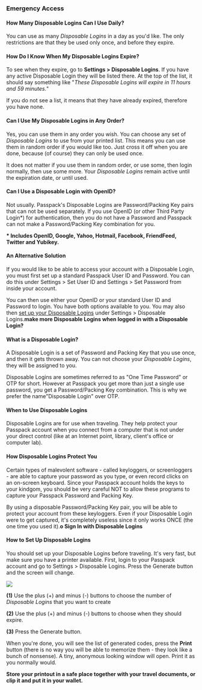 ### **Emergency Access**

#### **How Many Disposable Logins Can I Use Daily?**

You can use as many _Disposable Logins_ in a day as you'd like. The only restrictions are that they be used only once, and before they expire.

#### **How Do I Know When My Disposable Logins Expire?**

To see when they expire, go to **Settings &gt; Disposable Logins**. If you have any active Disposable Login they will be listed there. At the top of the list, it should say something like "_These Disposable Logins will expire in 11 hours and 59 minutes._"

If you do not see a list, it means that they have already expired, therefore you have none.

#### **Can I Use My Disposable Logins in Any Order?**

Yes, you can use them in any order you wish. You can choose any set of _Disposable Logins_ to use from your printed list. This means you can use them in random order if you would like too. Just cross it off when you are done, because \(of course\) they can only be used once.

It does not matter if you use them in random order, or use some, then login normally, then use some more. Your _Disposable Logins_ remain active until the expiration date, or until used.

#### **Can I Use a Disposable Login with OpenID?**

Not usually. Passpack's Disposable Logins are Password/Packing Key pairs that can not be used separately. If you use OpenID \(or other Third Party Login\*\) for authentication, then you do not have a Password and Passpack can not make a Password/Packing Key combination for you.

**\* Includes OpenID, Google, Yahoo, Hotmail, Facebook, FriendFeed, Twitter and Yubikey.**

#### An Alternative Solution

If you would like to be able to access your account with a Disposable Login, you must first set up a standard Passpack User ID and Password. You can do this under Settings &gt; Set User ID and Settings &gt; Set Password from inside your account.

You can then use either your OpenID or your standard User ID and Password to login. You have both options available to you. You may also then [set up your Disposable Logins](https://support.passpack.com/hc/en-us/articles/200698865) under Settings &gt; Disposable Logins.**make more Disposable Logins when logged in with a Disposable Login?**

#### **What is a Disposable Login?**

A Disposable Login is a set of Password and Packing Key that you use once, and then it gets thrown away. You can not choose your _Disposable Logins_, they will be assigned to you.

Disposable Logins are sometimes referred to as "One Time Password" or OTP for short. However at Passpack you get more than just a single use password, you get a Password/Packing Key combination. This is why we prefer the name"Disposable Login" over OTP.

#### When to Use Disposable Logins

Disposable Logins are for use when traveling. They help protect your Passpack account when you connect from a computer that is not under your direct control \(like at an Internet point, library, client's office or computer lab\).

#### How Disposable Logins Protect You

Certain types of malevolent software - called keyloggers, or screenloggers - are able to capture your password as you type, or even record clicks on an on-screen keyboard. Since your Passpack account holds the keys to your kindgom, you should be very careful NOT to allow these programs to capture your Passpack Password and Packing Key.

By using a disposable Password/Packing Key pair, you will be able to protect your account from these keyloggers. Even if your Disposable Login were to get captured, it's completely useless since it only works ONCE \(the one time you used it\).**o Sign In with Disposable Logins**

#### **How to Set Up Disposable Logins**

You should set up your Disposable Logins before traveling. It's very fast, but make sure you have a printer available. First, login to your Passpack account and go to Settings &gt; Disposable Logins. Press the Generate button and the screen will change.

![](/assets/assets%2F-LCBoecSUMMtKc_rFkkd%2F-LF5s1gI0E_QdwXWhwus%2F-LF5z7GfLquI5dvPXpKb%2Fdisposablelogins.jpg)

**\(1\)** Use the plus \(+\) and minus \(-\) buttons to choose the number of _Disposable Logins_ that you want to create

**\(2\)** Use the plus \(+\) and minus \(-\) buttons to choose when they should expire.

**\(3\)** Press the Generate button.

When you're done, you will see the list of generated codes, press the **Print** button \(there is no way you will be able to memorize them - they look like a bunch of nonsense\). A tiny, anonymous looking window will open. Print it as you normally would.

**Store your printout in a safe place together with your travel documents, or clip it and put it in your wallet.**


